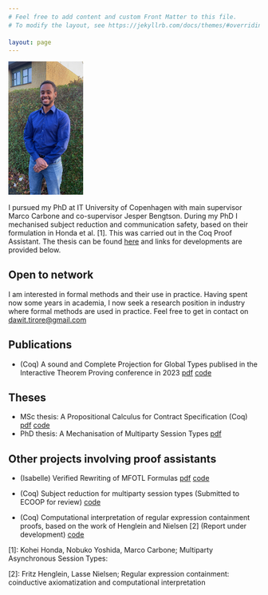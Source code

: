 ```yaml
---
# Feel free to add content and custom Front Matter to this file.
# To modify the layout, see https://jekyllrb.com/docs/themes/#overriding-theme-defaults

layout: page
---
```


<img src="assets/dawit_photo.jpeg" width="150" alt="">

I pursued my PhD at IT University of Copenhagen with main 
supervisor Marco Carbone and co-supervisor Jesper Bengtson.
During my PhD I mechanised subject reduction and communication safety,
based on their formulation in Honda et al. [1]. This was carried out
in the Coq Proof Assistant. The thesis can be found
[here](/assets/thesis.pdf) and links for developments are provided
below.   

## Open to network
I am interested in formal methods and their use in practice. Having
spent now some years in academia, I now seek a research position in
industry where formal methods are used in practice. Feel free to get
in contact on dawit.tirore@gmail.com        

## Publications 
* (Coq) A sound and Complete Projection for Global Types publised in the
Interactive Theorem Proving conference in 2023
[pdf](/assets/itp.pdf) [code](https://github.com/Tirore96/projection) 

## Theses
* MSc thesis: A Propositional Calculus for Contract Specification (Coq) 
  [pdf](/assets/report.pdf) [code](https://github.com/Tirore96/csl_derivatives)
* PhD thesis: A Mechanisation of Multiparty Session Types [pdf](/assets/revision2.pdf)


## Other projects involving proof assistants
* (Isabelle) Verified Rewriting of MFOTL Formulas [pdf](/assets/mfotl.pdf)
  [code](https://github.com/Tirore96/verimon-rewriting) 

* (Coq) Subject reduction for multiparty session types (Submitted to
  ECOOP for review)
  [code](https://github.com/Tirore96/subject_reduction)

* (Coq) Computational interpretation of regular expression containment
  proofs, based on the work of Henglein and Nielsen [2] (Report under development) [code](https://github.com/Tirore96/containment)



\[1\]: Kohei Honda, Nobuko Yoshida, Marco Carbone; Multiparty Asynchronous Session Types: 

\[2\]: Fritz Henglein, Lasse Nielsen;
Regular expression containment: coinductive axiomatization and computational interpretation
